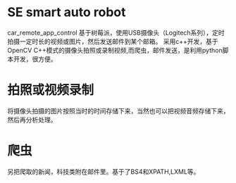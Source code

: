 # SE smart auto robot
car_remote_app_control
基于树莓派，使用USB摄像头（Logitech系列），定时拍摄一定时长的视频或图片，然后发送邮件到某个邮箱。
采用c++开发，基于OpenCV C++模式的摄像头拍照或录制视频,而爬虫，邮件发送，是利用python脚本开发，很方便。
# 拍照或视频录制
将摄像头拍摄的图片按照当时的时间存储下来，当然也可以把视频音频存储下来，然后再分析处理。
# 爬虫 
另把爬取的新闻，科技类附在邮件里。基于了BS4和XPATH,LXML等。
